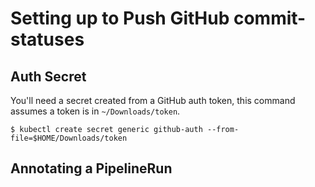 # Setting up to Push GitHub commit-statuses

## Auth Secret

You'll need a secret created from a GitHub auth token, this command assumes a token is in `~/Downloads/token`.

```shell
$ kubectl create secret generic github-auth --from-file=$HOME/Downloads/token
```

## Annotating a PipelineRun
